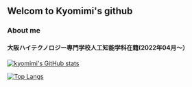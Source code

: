 ## Welcom to Kyomimi's github

### About me
#### 大阪ハイテクノロジー専門学校人工知能学科在籍(2022年04月～）




<!--
**kyomimi/kyomimi** is a ✨ _special_ ✨ repository because its `README.md` (this file) appears on your GitHub profile.

Here are some ideas to get you started:

- 🔭 I’m currently working on ...
- 🌱 I’m currently learning ...
- 👯 I’m looking to collaborate on ...
- 🤔 I’m looking for help with ...
- 💬 Ask me about ...
- 📫 How to reach me: ...
- 😄 Pronouns: ...
- ⚡ Fun fact: ...
-->
[![kyomimi's GitHub stats](https://github-readme-stats.vercel.app/api?username=kyomimi&theme=vue-dark&show_icons=true)](https://github.com/kyomimi/github-readme-stats)

[![Top Langs](https://github-readme-stats.vercel.app/api/top-langs/?username=kyomimi&theme=vue-dark&show_icons=true&layout=compact)](https://github.com/kyomimi/github-readme-stats)
